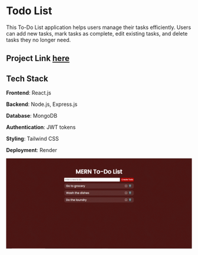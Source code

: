 # Todo List 
This To-Do List application helps users manage their tasks efficiently. Users can add new tasks, mark tasks as complete, edit existing tasks, and delete tasks they no longer need. 

## Project Link [here](https://mern-todo-list-bory.onrender.com/)

## Tech Stack
**Frontend**: React.js

**Backend**: Node.js, Express.js

**Database**: MongoDB

**Authentication**: JWT tokens

**Styling**: Tailwind CSS

**Deployment**: Render

![Project Logo](https://github.com/nicolefranz/MERN-Todo-List-/blob/main/project-img.png)
